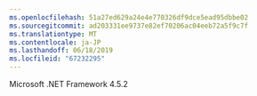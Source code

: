 ```yaml
---
ms.openlocfilehash: 51a27ed629a24e4e770326df9dce5ead95dbbe02
ms.sourcegitcommit: ad203331ee9737e82ef70206ac04eeb72a5f9c7f
ms.translationtype: MT
ms.contentlocale: ja-JP
ms.lasthandoff: 06/18/2019
ms.locfileid: "67232295"
---
```

Microsoft .NET Framework 4.5.2